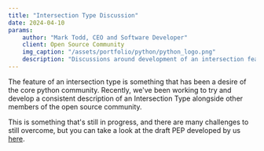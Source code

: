```yaml
---
title: "Intersection Type Discussion"
date: 2024-04-10
params:
    author: "Mark Todd, CEO and Software Developer"
    client: Open Source Community
    img_caption: "/assets/portfolio/python/python_logo.png"
    description: "Discussions around development of an intersection feature for core python"
---
```


The feature of an intersection type is something that has been a desire of the core python community. Recently, we've been working to try and develop a consistent description of an Intersection Type alongside other members of the open source community.

This is something that's still in progress, and there are many challenges to still overcome, but you can take a look at the draft PEP developed by us [here](https://github.com/CarliJoy/intersection_examples/pull/49).